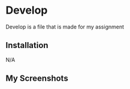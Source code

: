 # Develop

Develop is a file that is made for my assignment



  ## Installation

  N/A

  ## My Screenshots


